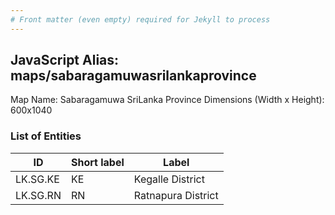 ```yaml
---
# Front matter (even empty) required for Jekyll to process
---
```


## JavaScript Alias: maps/sabaragamuwasrilankaprovince

Map Name: Sabaragamuwa SriLanka Province
Dimensions (Width x Height): 600x1040

### List of Entities

| ID       | Short label | Label              |
| -------- | ----------- | ------------------ |
| LK.SG.KE | KE          | Kegalle District   |
| LK.SG.RN | RN          | Ratnapura District |
